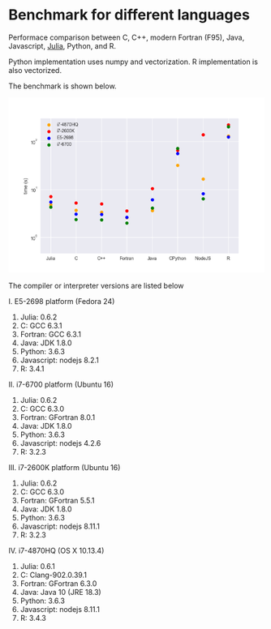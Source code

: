# Benchmark for different languages
Performace comparison between C, C++, modern Fortran (F95), Java, Javascript, [Julia](https://julialang.org/), Python,  and R. 

Python implementation uses numpy and vectorization. R implementation is also vectorized. 

<!--
On Intel(R) Core(TM) i7-2600k CPU, the running time is listed below
```
C: 5.014 s
Fortran: 3.405 s
Julia: 5.860 s
Python: 62.517 s
```

On Intel(R) Xeon(R) CPU E5-2698 V4, the running time is listed below
```
C: 3.012 s
Fortran: 2.632 s
Julia: 4.887 s
Python: 55.174 s
```

On Intel(R) Core(TM) i7-6700 CPU, the running time is listed below
```
C: 2.403 s
Fortran: 13.615 s
Julia: 4.032 s
Python: 60.159 s
```
-->

The benchmark is shown below.

![figure](images/fig-1.png)

The compiler or interpreter versions are listed below

I. E5-2698 platform (Fedora 24)

1. Julia: 0.6.2
2. C: GCC 6.3.1
3. Fortran: GCC 6.3.1
4. Java: JDK 1.8.0
5. Python: 3.6.3
6. Javascript: nodejs 8.2.1
7. R: 3.4.1

II. i7-6700 platform (Ubuntu 16)

1. Julia: 0.6.2
2. C: GCC 6.3.0
3. Fortran: GFortran 8.0.1
4. Java: JDK 1.8.0
5. Python: 3.6.3
6. Javascript: nodejs 4.2.6
7. R: 3.2.3

III. i7-2600K platform (Ubuntu 16)

1. Julia: 0.6.2
2. C: GCC 6.3.0
3. Fortran: GFortran 5.5.1
4. Java: JDK 1.8.0
5. Python: 3.6.3
6. Javascript: nodejs 8.11.1
7. R: 3.2.3

IV. i7-4870HQ (OS X 10.13.4)

1. Julia: 0.6.1
2. C: Clang-902.0.39.1
3. Fortran: GFortran 6.3.0
4. Java: Java 10 (JRE 18.3)
5. Python: 3.6.3
6. Javascript: nodejs 8.11.1
7. R: 3.4.3





